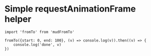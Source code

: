 # Simple requestAnimationFrame helper

```
import 'fromTo' from 'mudFromTo'

fromTo({start: 0, end: 100}, (v) => console.log(v)).then((v) => {
    console.log('done', v)
})

```